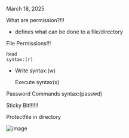 March 18, 2025

What are permission?!!!
  -  defines what can be done to a file/directory

    

File Permissions!!!
    
     
    Read
    syntax:(r)

    
  - Write
    syntax:(w)


    Execute
    syntax(x)
    

Password Commands
  syntax:(passwd)


Sticky Bit!!!!!!

  Protectfile in directory

![image](https://github.com/user-attachments/assets/096a6c10-7ead-4e6f-abb8-b1a4d4b796f1)

